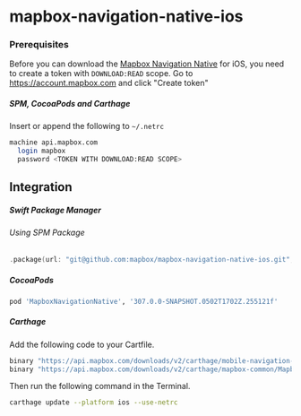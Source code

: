 # mapbox-navigation-native-ios

### Prerequisites

Before you can download the [Mapbox Navigation Native](https://github.com/mapbox/mapbox-navigation-native) for iOS, you need to create a token with `DOWNLOAD:READ` scope.
Go to https://account.mapbox.com and click "Create token"

##### SPM, CocoaPods and Carthage
Insert or append the following to `~/.netrc`

```bash
machine api.mapbox.com
  login mapbox
  password <TOKEN WITH DOWNLOAD:READ SCOPE>
```

## Integration

##### Swift Package Manager

###### Using SPM Package

```swift
.package(url: "git@github.com:mapbox/mapbox-navigation-native-ios.git", from: "307.0.0-SNAPSHOT.0502T1702Z.255121f"),
```

##### CocoaPods

```ruby
pod 'MapboxNavigationNative', '307.0.0-SNAPSHOT.0502T1702Z.255121f'
```

##### Carthage

Add the following code to your Cartfile.

```bash
binary "https://api.mapbox.com/downloads/v2/carthage/mobile-navigation-native/MapboxNavigationNative.json" == 307.0.0-SNAPSHOT.0502T1702Z.255121f
binary "https://api.mapbox.com/downloads/v2/carthage/mapbox-common/MapboxCommon-ios.json" == 24.4.0-beta.2
```

Then run the following command in the Terminal.
```bash
carthage update --platform ios --use-netrc
```
